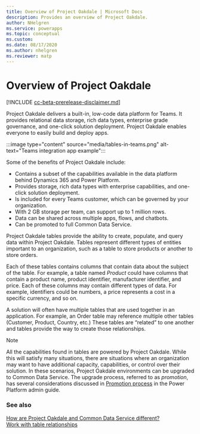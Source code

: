 ```yaml
---
title: Overview of Project Oakdale | Microsoft Docs
description: Provides an overview of Project Oakdale.
author: NHelgren
ms.service: powerapps
ms.topic: conceptual
ms.custom: 
ms.date: 08/17/2020
ms.author: nhelgren
ms.reviewer: matp
---
```

# Overview of Project Oakdale

[!INCLUDE [cc-beta-prerelease-disclaimer.md](../includes/cc-beta-prerelease-disclaimer.md)]


Project Oakdale delivers a built-in, low-code data platform for Teams. It provides relational data storage, rich data types, enterprise grade governance, and one-click solution deployment. Project Oakdale enables everyone to easily build and deploy apps.

:::image type="content" source="media/tables-in-teams.png" alt-text="Teams integration app example":::

Some of the benefits of Project Oakdale include:
- Contains a subset of the capabilities available in the data platform behind Dynamics 365 and Power Platform.​
- Provides storage, rich data types with enterprise capabilities, and one-click solution deployment. ​
- Is included for every Teams customer, which can be governed by your organization.​
- With 2 GB storage per team, can support up to 1 million rows​.
- Data can be shared across multiple apps, flows, and chatbots​.
- Can be promoted to full Common Data Service.​

Project Oakdale tables provide the ability to create, populate, and query data within Project Oakdale. Tables represent different types of entities important to an organization, such as a table to store products or another to store orders.  

Each of these tables contains columns that contain data about the subject of the table. For example, a table named *Product* could have columns that contain a product name, product identifier, manufacturer identifier, and price. Each of these columns may contain different types of data. For example, identifiers could be numbers, a price represents a cost in a specific currency, and so on.

A solution will often have multiple tables that are used together in an application. For example, an Order table may reference multiple other tables (Customer, Product, Country, etc.)  These tables are “related” to one another and tables provide the way to create those relationships.

> [!NOTE]
> All the capabilities found in tables are powered by Project Oakdale. While this will satisfy many situations, there are situations where an organization may want to have additional capacity, capabilities, or control over their solution. In these scenarios, Project Oakdale environments can be upgraded to Common Data Service. The upgrade process, referred to as *promotion*, has several considerations discussed in [Promotion process](/power-platform/admin/about-teams-environment?branch=teams-preview#promotion-process) in the Power Platform admin guide. 

### See also
[How are Project Oakdale and Common Data Service different?](data-platform-compare.md) <br />
[Work with table relationships](relationships-table.md)
